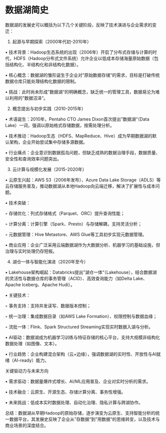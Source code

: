 # 数据湖简史

数据湖的发展史可以概括为以下几个关键阶段，反映了技术演进与企业需求的变迁：

1. 起源与早期探索（2000年代初-2010年）

• 技术背景：Hadoop生态系统的出现（2006年）开启了分布式存储与计算的时代，HDFS（Hadoop分布式文件系统）允许企业以低成本存储海量原始数据（包括结构化、半结构化和非结构化数据）。

• 核心概念：数据湖的雏形诞生于企业对”原始数据存储“的需求，目标是打破传统数据仓库只能处理结构化数据的限制。

• 挑战：此时尚未形成”数据湖“的明确概念，缺乏统一的管理工具，数据易沦为难以利用的”数据沼泽“。

2. 概念提出与初步实践（2010-2015年）

• 术语诞生：2010年，Pentaho CTO James Dixon首次提出”数据湖“（Data Lake）一词，强调以原始格式存储数据，按需处理分析。

• 技术推动：Hadoop生态（HDFS、MapReduce、Hive）成为早期数据湖的默认架构，企业开始尝试集中存储多源数据。

• 行业痛点：企业意识到数据孤岛问题，但缺乏成熟的数据治理手段，数据质量、安全性和查询效率问题突出。

3. 云计算与规模化发展（2015-2020年）

• 云原生兴起：AWS S3（2006年发布）、Azure Data Lake Storage（ADLS）等云存储服务普及，推动数据湖从本地Hadoop向云端迁移，解决了扩展性与成本问题。

• 技术突破：

  ◦ 存储优化：列式存储格式（Parquet、ORC）提升查询性能；

  ◦ 计算分离：计算引擎（Spark、Presto）与存储解耦，支持灵活分析；

  ◦ 元数据管理：Hive Metastore、AWS Glue等工具初步实现元数据管理。

• 商业应用：企业广泛采用云端数据湖作为大数据分析、机器学习的基础设施，但治理与实时处理仍存短板。

4. 湖仓一体与智能化演进（2020年至今）

• Lakehouse架构崛起：Databricks提出”湖仓一体“（Lakehouse），结合数据湖的灵活性与数据仓库的事务管理（ACID）、高效查询能力（如Delta Lake、Apache Iceberg、Apache Hudi）。

• 关键技术：

  ◦ 事务支持：支持并发读写、数据版本控制；

  ◦ 统一治理：集成数据目录（如AWS Lake Formation）、权限控制与数据血缘；

  ◦ 流批一体：Flink、Spark Structured Streaming实现实时数据入湖与分析。

• AI驱动：数据湖成为机器学习训练与特征存储的核心平台，支持大规模非结构化数据处理（如图像、文本）。

• 行业趋势：企业构建混合架构（云+边缘），强调数据湖的实时性、开放性与AI就绪（AI-ready）能力。

关键驱动力与未来方向

• 需求驱动：数据量爆炸式增长、AI/ML应用普及、企业对实时分析的需求。

• 技术融合：云原生、开源生态、存储计算分离、事务性增强。

• 未来挑战：低成本实时数据处理、自动化治理、隐私计算与跨湖协作。

总结：数据湖从早期Hadoop的原始存储，逐步演变为云原生、支持智能分析的统一数据平台，其发展史反映了企业从”存数据“到”用数据“的思维转变，以及技术与商业场景的深度结合。

